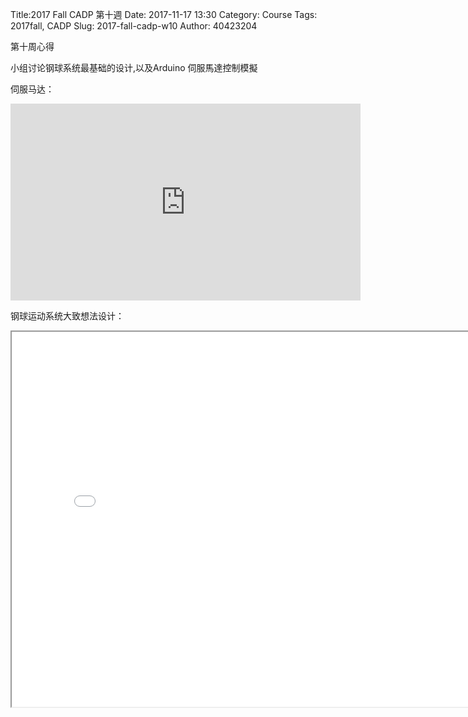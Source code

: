 Title:2017 Fall CADP 第十週
Date: 2017-11-17 13:30
Category: Course
Tags: 2017fall, CADP
Slug: 2017-fall-cadp-w10
Author: 40423204

第十周心得

<!-- PELICAN_END_SUMMARY -->

小组讨论钢球系统最基础的设计,以及Arduino 伺服馬達控制模擬

伺服马达：

<iframe width="560" height="315" src="https://www.youtube.com/embed/naSw1cmwVY8" frameborder="0" gesture="media" allowfullscreen></iframe>

钢球运动系统大致想法设计：

<iframe src="./../data/stlviewer/viewstl.html?src=./../ball/ball.stl" width="800" height="600"></iframe>
